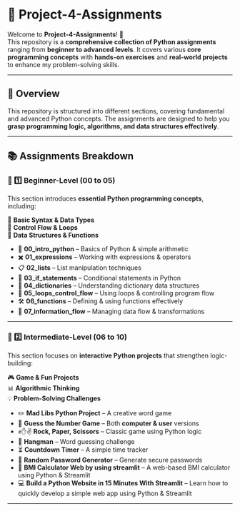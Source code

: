 # 🚀 Project-4-Assignments  

Welcome to **Project-4-Assignments**! 🎉  
This repository is a **comprehensive collection of Python assignments** ranging from **beginner to advanced levels**. It covers various **core programming concepts** with **hands-on exercises** and **real-world projects** to enhance my problem-solving skills.

---

## 📌 Overview  

This repository is structured into different sections, covering fundamental and advanced Python concepts. The assignments are designed to help you **grasp programming logic, algorithms, and data structures effectively**.

---

## 📚 Assignments Breakdown  

### 🔹 1️⃣ Beginner-Level (00 to 05)  
This section introduces **essential Python programming concepts**, including:  

📌 **Basic Syntax & Data Types**  
📌 **Control Flow & Loops**  
📌 **Data Structures & Functions**  

- 🐍 **00_intro_python** – Basics of Python & simple arithmetic  
- ✖️ **01_expressions** – Working with expressions & operators  
- 📋 **02_lists** – List manipulation techniques  
- 🔀 **03_if_statements** – Conditional statements in Python  
- 📖 **04_dictionaries** – Understanding dictionary data structures  
- 🔁 **05_loops_control_flow** – Using loops & controlling program flow  
- 🛠️ **06_functions** – Defining & using functions effectively  
- 🔄 **07_information_flow** – Managing data flow & transformations  

---

### 🔹 2️⃣ Intermediate-Level (06 to 10)  
This section focuses on **interactive Python projects** that strengthen logic-building:  

🎮 **Game & Fun Projects**  
📊 **Algorithmic Thinking**  
💡 **Problem-Solving Challenges**  

- ✏️ **Mad Libs Python Project** – A creative word game  
- 🎯 **Guess the Number Game** – Both **computer & user** versions  
- ✊✋✌️ **Rock, Paper, Scissors** – Classic game using Python logic  
- 🎩 **Hangman** – Word guessing challenge  
- ⏳ **Countdown Timer** – A simple time tracker  
- 🔑 **Random Password Generator** – Generate secure passwords  
- 🎰 **BMI Calculator Web by using streamlit** – A web-based BMI calculator using Python & Streamlit 
- 💻 **Build a Python Website in 15 Minutes With Streamlit** – Learn how to quickly develop a simple web app using Python & Streamlit    

---


